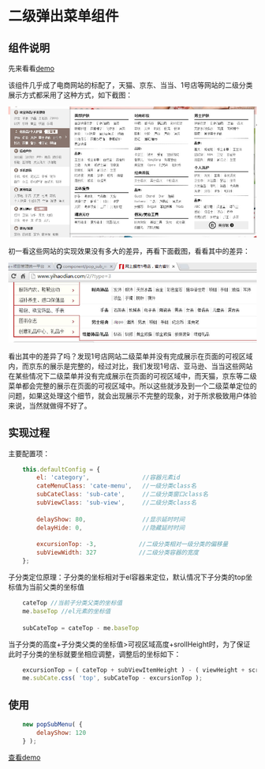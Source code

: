 # 二级弹出菜单组件

## 组件说明

先来看看[demo](http://zhangchen2397.github.io/component/pop_sub_menu/demo/)

该组件几乎成了电商网站的标配了，天猫、京东、当当、1号店等网站的二级分类展示方式都采用了这种方式，如下截图：

![天猫](http://github.com/zhangchen2397/component/raw/master/pop_sub_menu/demo/images/tmall1.jpg)


初一看这些网站的实现效果没有多大的差异，再看下面截图，看看其中的差异：

![1号店](http://github.com/zhangchen2397/component/raw/master/pop_sub_menu/demo/images/1hd.jpg)

看出其中的差异了吗？发现1号店网站二级菜单并没有完成展示在页面的可视区域内，而京东的展示是完整的，经过对比，我们发现1号店、亚马逊、当当这些网站在某些情况下二级菜单并没有完成展示在页面的可视区域中，而天猫，京东等二级菜单都会完整的展示在页面的可视区域中。所以这些就涉及到一个二级菜单定位的问题，如果这处理这个细节，就会出现展示不完整的现象，对于所求极致用户体验来说，当然就做得不好了。

## 实现过程
主要配置项：

```javascript
	this.defaultConfig = {
	    el: 'category',               //容器元素id
	    cateMenuClass: 'cate-menu',   //一级分类class名
	    subCateClass: 'sub-cate',     //二级分类窗口class名
	    subViewClass: 'sub-view',     //二级分类class名

	    delayShow: 80,                //显示延时时间
	    delayHide: 0,                 //隐藏延时时间

	    excursionTop: -3,            //二级分类相对一级分类的偏移量
	    subViewWidth: 327            //二级分类容器的宽度
	};
```

子分类定位原理：子分类的坐标相对于el容器来定位，默认情况下子分类的top坐标值为当前父类的坐标值
```javascript
	cateTop //当前子分类父类的坐标值
	me.baseTop //el元素的坐标值

	subCateTop = cateTop - me.baseTop
```

当子分类的高度+子分类父类的坐标值>可视区域高度+srollHeight时，为了保证此时子分类的坐标就要坐相应调整，调整后的坐标如下：

```javascript
	excursionTop = ( cateTop + subViewItemHeight ) - ( viewHeight + scrollTop - 10 );
	me.subCate.css( 'top', subCateTop - excursionTop );
```

## 使用

```javascript
	new popSubMenu( {
		delayShow: 120
	} );
```

[查看demo](http://zhangchen2397.github.io/component/pop_sub_menu/demo/)